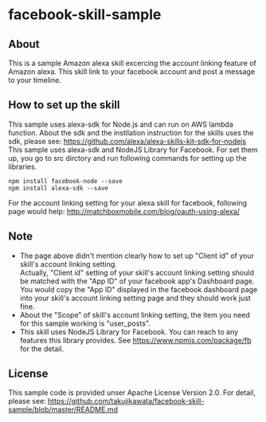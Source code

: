 # facebook-skill-sample

## About
This is a sample Amazon alexa skill excercing the account linking feature of Amazon alexa.
This skill link to your facebook account and post a message to your timeline.

## How to set up the skill
This sample uses alexa-sdk for Node.js and can run on AWS lambda function. About the sdk and the instllation instruction for the skills uses the sdk, 
please see: https://github.com/alexa/alexa-skills-kit-sdk-for-nodejs  
This sample uses alexa-sdk and NodeJS Library for Facebook. For set them up, you go to src dirctory and run following commands for setting up the libraries.  


    npm install facebook-node --save   
    npm install alexa-sdk --save   

For the account linking setting for your alexa skill for facebook, following page would help:
http://matchboxmobile.com/blog/oauth-using-alexa/  

## Note
- The page above didn't mention clearly how to set up "Client id" of your skill's account linking setting.  
Actually, "Client id" setting of your skill's account linking setting should be matched with the "App ID" of your facebook app's Dashboard page. 
You would copy the "App ID" displayed in the facebook dashboard page into your skill's account linking setting page and they should work just fine.
- About the "Scope" of skill's account linking setting, the item you need for this sample working is "user_posts".
- This skill uses NodeJS Library for Facebook. You can reach to any features this library provides. See https://www.npmjs.com/package/fb for the detail.

## License
This sample code is provided unser Apache License Version 2.0. For detail, please see: https://github.com/takujikawata/facebook-skill-sample/blob/master/README.md

